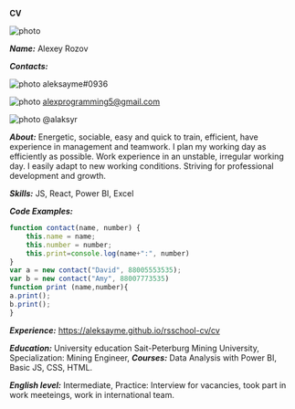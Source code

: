 **CV**

![photo](https://drive.google.com/uc?export=view&id=1TqNUHp9ft8jf4ItNNfJmqUp7oZX5JWOu)

***Name:*** Alexey Rozov

***Contacts:*** 

 ![photo](https://avatars.mds.yandex.net/i?id=cf66aba2287df151562e3c48cdb9aa07f4b2b34a-7985106-images-thumbs&n=13)  aleksayme#0936

 ![photo](https://avatars.mds.yandex.net/i?id=b9d9bd73ba60ee11c20037e9ced3af71-4120605-images-thumbs&ref=rim&n=33&w=35&h=35) alexprogramming5@gmail.com

 ![photo](https://avatars.mds.yandex.net/i?id=8cb9026fcecce470834e2a4862091cfe-4966461-images-thumbs&n=13)  @alaksyr

***About:*** Energetic, sociable, easy and quick to train, efficient, have experience in management and teamwork. I plan my working day as efficiently as possible. Work experience in an unstable, irregular working day. I easily adapt to new working conditions. Striving for professional development and growth.


***Skills:*** JS, React, Power BI, Excel

***Code Examples:***
```javascript
function contact(name, number) {
    this.name = name;
    this.number = number;
    this.print=console.log(name+":", number)
}
var a = new contact("David", 88005553535);
var b = new contact("Amy", 88007773535)
function print (name,number){
a.print();
b.print();
}
```
***Experience:*** https://aleksayme.github.io/rsschool-cv/cv

***Education:*** University education Sait-Peterburg Mining University, Specialization: Mining Engineer, ***Courses:*** Data Analysis with Power BI, Basic JS, CSS, HTML. 

***English level:*** Intermediate, Practice: Interview for vacancies, took part in work meeteings, work in international team.
